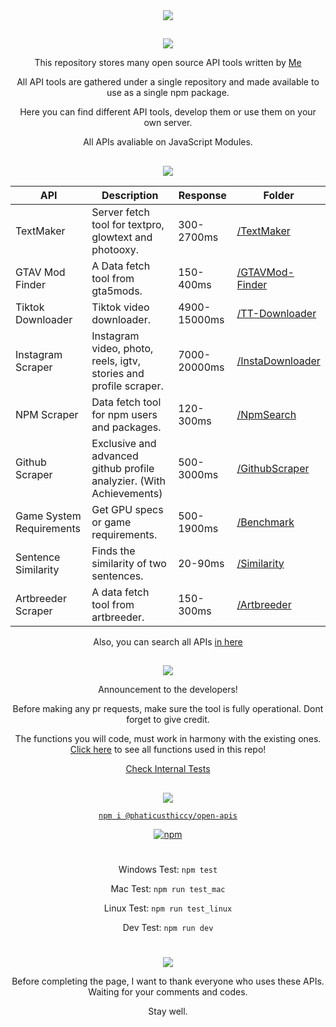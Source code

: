 <div align="center">
<a href="https://www.npmjs.com/package/@phaticusthiccy/open-apis"><img src="https://i.imgur.com/nOQj0OF.gif"/></a>
 
##

<img src="https://i.imgur.com/1lc3dZk.gif"/>
    
This repository stores many open source API tools written by [Me](https://github.com/phaticusthiccy)

All API tools are gathered under a single repository and made available to use as a single npm package.

Here you can find different API tools, develop them or use them on your own server.

All APIs avaliable on JavaScript Modules. 

## 

<img src="https://i.imgur.com/kemSoMd.gif"/>
    
API | Description | Response | Folder
|---|---|---|---|
TextMaker|Server fetch tool for textpro, glowtext and photooxy.| 300-2700ms |[/TextMaker](https://github.com/phaticusthiccy/Open-APIs/tree/main/TextMaker)|
GTAV Mod Finder| A Data fetch tool from gta5mods.| 150-400ms |[/GTAVMod-Finder](https://github.com/phaticusthiccy/Open-APIs/tree/main/GTAVMod-Finder)|
Tiktok Downloader| Tiktok video downloader.| 4900-15000ms |[/TT-Downloader](https://github.com/phaticusthiccy/Open-APIs/tree/main/TT-Downloader)|
Instagram Scraper | Instagram video, photo, reels, igtv, stories and profile scraper.| 7000-20000ms |[/InstaDownloader](https://github.com/phaticusthiccy/Open-APIs/tree/main/InstaDownloader)|
NPM Scraper | Data fetch tool for npm users and packages.| 120-300ms | [/NpmSearch](https://github.com/phaticusthiccy/Open-APIs/tree/main/NpmSearch)|
Github Scraper | Exclusive and advanced github profile analyzier. (With Achievements) | 500-3000ms | [/GithubScraper](https://github.com/phaticusthiccy/Open-APIs/tree/main/GithubScraper)|
Game System Requirements | Get GPU specs or game requirements. | 500-1900ms | [/Benchmark](https://github.com/phaticusthiccy/Open-APIs/tree/main/Benchmark)|
Sentence Similarity | Finds the similarity of two sentences. | 20-90ms | [/Similarity](https://github.com/phaticusthiccy/Open-APIs/tree/main/Similarity)|
Artbreeder Scraper | A data fetch tool from artbreeder. | 150-300ms | [/Artbreeder](https://github.com/phaticusthiccy/Open-APIs/tree/main/Artbreeder)|


Also, you can search all APIs [in here](https://github.com/phaticusthiccy/Open-APIs/blob/main/apis.csv)


## 
    
<img src="https://i.imgur.com/vElz17b.gif"/>
    
Announcement to the developers!


Before making any pr requests, make sure the tool is fully operational. Dont forget to give credit.
 
The functions you will code, must work in harmony with the existing ones. [Click here](https://github.com/phaticusthiccy/Open-APIs/blob/main/index.js) to see all functions used in this repo!

[Check Internal Tests](https://github.com/phaticusthiccy/Open-APIs/tree/main/one-line-test)
##

<img src="https://i.imgur.com/pEGHVXx.gif"/>

[`npm i @phaticusthiccy/open-apis`](https://www.npmjs.com/package/@phaticusthiccy/open-apis)

<a href="https://www.npmjs.com/package/@phaticusthiccy/open-apis"><img src= "https://img.shields.io/npm/v/@phaticusthiccy/open-apis?color=6E3BC6&label=Open-APIs&logoColor=6E3BC6" alt="npm"/></a>

#
Windows Test: `npm test`

Mac Test: `npm run test_mac`

Linux Test: `npm run test_linux`

Dev Test: `npm run dev`
#

## 

<img src="https://i.imgur.com/k9exXed.gif"/>
    
Before completing the page, I want to thank everyone who uses these APIs.
Waiting for your comments and codes.

Stay well.
